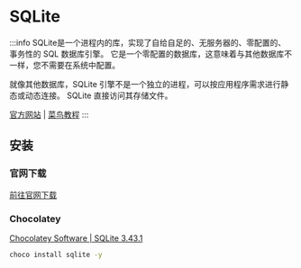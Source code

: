 # SQLite

:::info
SQLite是一个进程内的库，实现了自给自足的、无服务器的、零配置的、事务性的 SQL 数据库引擎。
它是一个零配置的数据库，这意味着与其他数据库不一样，您不需要在系统中配置。

就像其他数据库，SQLite 引擎不是一个独立的进程，可以按应用程序需求进行静态或动态连接。
SQLite 直接访问其存储文件。

[官方网站](https://www.sqlite.org/index.html)
| [菜鸟教程](https://www.runoob.com/sqlite/sqlite-tutorial.html)
:::

## 安装

### 官网下载

[前往官网下载](https://www.sqlite.org/download.html)

### Chocolatey

[Chocolatey Software | SQLite 3.43.1](https://community.chocolatey.org/packages/SQLite)

```sh
choco install sqlite -y
```
